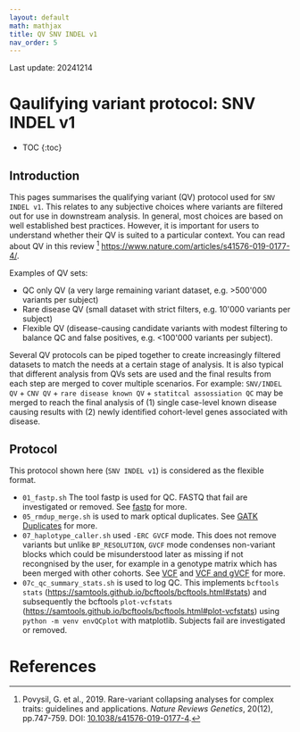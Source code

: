 ```yaml
---
layout: default
math: mathjax
title: QV SNV INDEL v1
nav_order: 5
---
```


Last update: 20241214

# Qaulifying variant protocol: SNV INDEL v1

* TOC
{:toc}

## Introduction

This pages summarises the qualifying variant (QV) protocol used for `SNV INDEL v1`. 
This relates to any subjective choices where variants are filtered out for use in downstream analysis. 
In general, most choices are based on well established best practices. 
However, it is important for users to understand whether their QV is suited to a particular context.
You can read about QV in this review
[^povysil2019rare]
<https://www.nature.com/articles/s41576-019-0177-4/>.

Examples of QV sets:

* QC only QV (a very large remaining variant dataset, e.g. >500'000 variants per subject)
* Rare disease QV (small dataset with strict filters, e.g. 10'000 variants per subject)
* Flexible QV (disease-causing candidate variants with modest filtering to balance QC and false positives, e.g. <100'000 variants per subject).


Several QV protocols can be piped together to create increasingly filtered datasets to match the needs at a certain stage of analysis.
It is also typical that different analysis from QVs sets are used and the final results from each step are merged to cover multiple scenarios.
For example: `SNV/INDEL QV` + `CNV QV` + `rare disease known QV` + `statitcal assossiation QC` may be merged to reach the final analysis of (1) single case-level known disease causing results with (2) newly identified cohort-level genes associated with disease. 

## Protocol

This protocol shown here (`SNV INDEL v1`) is considered as the flexible format.

* `01_fastp.sh` The tool fastp is used for QC. FASTQ that fail are investigated or removed. See [fastp](fastp.html) for more.
* `05_rmdup_merge.sh` is used to mark optical duplicates. See [GATK Duplicates](design_doc/gatk_duplicates.html) for more.
* `07_haplotype_caller.sh` used `-ERC GVCF` mode. This does not remove variants but unlike `BP_RESOLUTION`, `GVCF` mode condenses non-variant blocks which could be misunderstood later as missing if not recongnised by the user, for example in a genotype matrix which has been merged with other cohorts.  See [VCF](vcf.html) and [VCF and gVCF](vcf_gvcf.html) for more.
* `07c_qc_summary_stats.sh` is used to log QC. This implements `bcftools stats` (<https://samtools.github.io/bcftools/bcftools.html#stats>) and subsequently the bcftools `plot-vcfstats` (<https://samtools.github.io/bcftools/bcftools.html#plot-vcfstats>) using `python -m venv envQCplot` with matplotlib. Subjects fail are investigated or removed.

# References

[^povysil2019rare]: Povysil, G. et al., 2019. Rare-variant collapsing analyses for complex traits: guidelines and applications. _Nature Reviews Genetics_, 20(12), pp.747-759. DOI: [10.1038/s41576-019-0177-4](https://doi.org/10.1038/s41576-019-0177-4).
